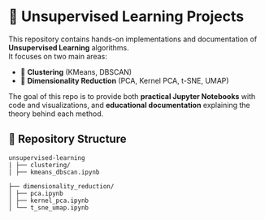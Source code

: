 # 🧩 Unsupervised Learning Projects

This repository contains hands-on implementations and documentation of **Unsupervised Learning** algorithms.  
It focuses on two main areas:  

- 🔹 **Clustering** (KMeans, DBSCAN)  
- 🔹 **Dimensionality Reduction** (PCA, Kernel PCA, t-SNE, UMAP)  

The goal of this repo is to provide both **practical Jupyter Notebooks** with code and visualizations, and **educational documentation** explaining the theory behind each method.

## 📂 Repository Structure
```
unsupervised-learning
| ├── clustering/
│ ├── kmeans_dbscan.ipynb

├── dimensionality_reduction/
│ ├── pca.ipynb
│ ├── kernel_pca.ipynb
│ └── t_sne_umap.ipynb
```
